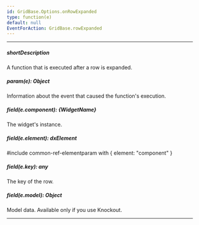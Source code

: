 ```yaml
---
id: GridBase.Options.onRowExpanded
type: function(e)
default: null
EventForAction: GridBase.rowExpanded
---
```

---
##### shortDescription
A function that is executed after a row is expanded.

##### param(e): Object
Information about the event that caused the function's execution.

##### field(e.component): {WidgetName}
The widget's instance.

##### field(e.element): dxElement
#include common-ref-elementparam with { element: "component" }

##### field(e.key): any
The key of the row.

##### field(e.model): Object
Model data. Available only if you use Knockout.

---
